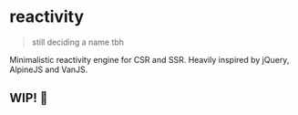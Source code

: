# reactivity
> still deciding a name tbh

Minimalistic reactivity engine for CSR and SSR. Heavily inspired by jQuery, AlpineJS and VanJS.

## WIP! 🚧